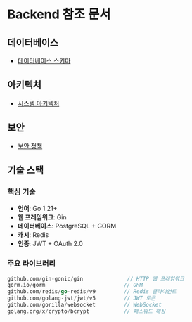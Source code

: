 # Backend 참조 문서

## 데이터베이스
- [데이터베이스 스키마](./DATABASE_SCHEMA.md)

## 아키텍처
- [시스템 아키텍처](../architecture.md)

## 보안
- [보안 정책](../SECURITY.md)

## 기술 스택

### 핵심 기술
- **언어**: Go 1.21+
- **웹 프레임워크**: Gin
- **데이터베이스**: PostgreSQL + GORM
- **캐시**: Redis
- **인증**: JWT + OAuth 2.0

### 주요 라이브러리
```go
github.com/gin-gonic/gin              // HTTP 웹 프레임워크
gorm.io/gorm                         // ORM
github.com/redis/go-redis/v9         // Redis 클라이언트
github.com/golang-jwt/jwt/v5         // JWT 토큰
github.com/gorilla/websocket         // WebSocket
golang.org/x/crypto/bcrypt           // 패스워드 해싱
```